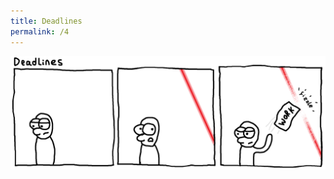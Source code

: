 ```yaml
---
title: Deadlines
permalink: /4
---
```


<img src="/comic/deadlines.png" alt="Deadlines" title="Do work today and keep the deadlines at bay!">
